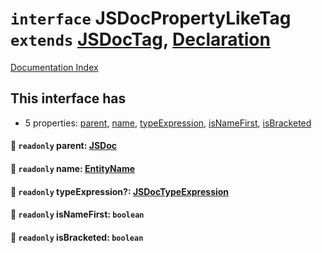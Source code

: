 # `interface` JSDocPropertyLikeTag `extends` [JSDocTag](../interface.JSDocTag/README.md), [Declaration](../interface.Declaration/README.md)

[Documentation Index](../README.md)

## This interface has

- 5 properties:
[parent](#-readonly-parent-jsdoc),
[name](#-readonly-name-entityname),
[typeExpression](#-readonly-typeexpression-jsdoctypeexpression),
[isNameFirst](#-readonly-isnamefirst-boolean),
[isBracketed](#-readonly-isbracketed-boolean)


#### 📄 `readonly` parent: [JSDoc](../interface.JSDoc/README.md)



#### 📄 `readonly` name: [EntityName](../type.EntityName/README.md)



#### 📄 `readonly` typeExpression?: [JSDocTypeExpression](../interface.JSDocTypeExpression/README.md)



#### 📄 `readonly` isNameFirst: `boolean`



#### 📄 `readonly` isBracketed: `boolean`



